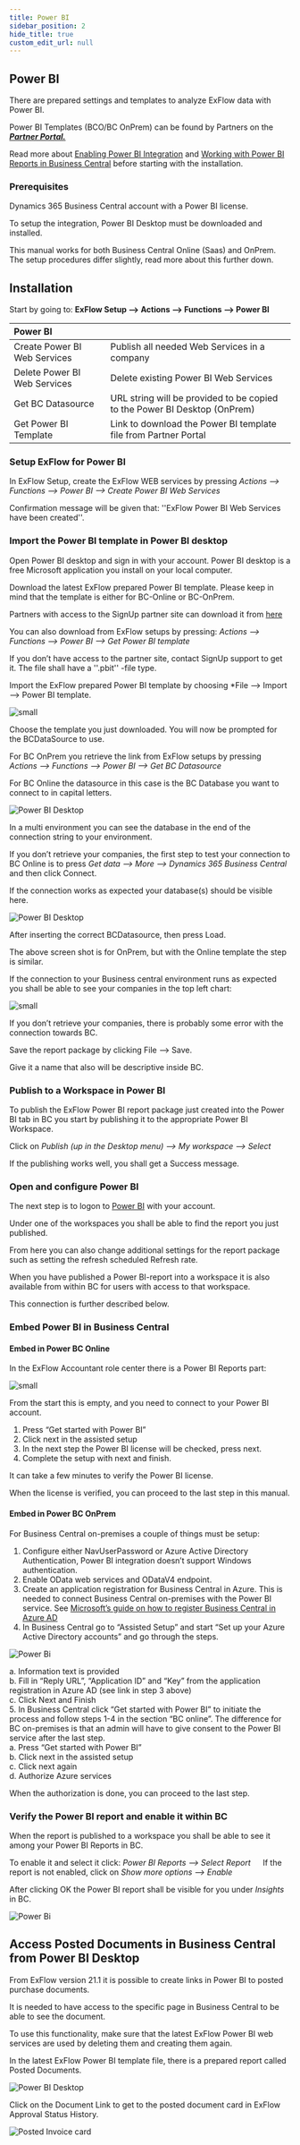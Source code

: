 ```yaml
---
title: Power BI
sidebar_position: 2
hide_title: true
custom_edit_url: null
---
```

## Power BI

There are prepared settings and templates to analyze ExFlow data with Power BI. 

Power BI Templates (BCO/BC OnPrem) can be found by Partners on the [***Partner Portal.***](https://azuresignup.sharepoint.com/sites/Signupsoftware/SitePages/BC-POWER-BI.aspx?xsdata=MDV8MDJ8fDU2YzBmOTZlYjUxZjRmMjg0MzNmMDhkYzg0NmE3MmIwfDg3NzkxMTdkNzcyZTRlYTU5NGVjNDRhMWExZDA0MjdifDB8MHw2Mzg1MzA4Mzk5MDUzMjE3OTF8VW5rbm93bnxWR1ZoYlhOVFpXTjFjbWwwZVZObGNuWnBZMlY4ZXlKV0lqb2lNQzR3TGpBd01EQWlMQ0pRSWpvaVYybHVNeklpTENKQlRpSTZJazkwYUdWeUlpd2lWMVFpT2pFeGZRPT18MXxMMk5vWVhSekx6RTVPbUZpTVRJNU1EWXlNVEExWlRSaFkyTTVaR05pWVRBNE1EUTFNR1JpTkRSbVFIUm9jbVZoWkM1Mk1pOXRaWE56WVdkbGN5OHhOekUzTkRnM01UZzVPRFExfDY3MTk3NmJkNzFmZTQ4YmQ0MzNmMDhkYzg0NmE3MmIwfDIyZmJkZjM2ZjZhNTRjNjE5MzIxYWNkOTY5YTFmYThl&sdata=UkdFQTF4T2Vra3R2Vk5sMUYxTXpWbkdZcXE4OEUxZ3h1WEZhcUhlN0NpMD0%3D&ovuser=8779117d-772e-4ea5-94ec-44a1a1d0427b%2Csofia.nikolic%40signupsoftware.com&OR=Teams-HL&CT=1717489911732&clickparams=eyJBcHBOYW1lIjoiVGVhbXMtRGVza3RvcCIsIkFwcFZlcnNpb24iOiI0OS8yNDA1MDMwNzYxNCIsIkhhc0ZlZGVyYXRlZFVzZXIiOmZhbHNlfQ%3D%3D)

Read more about [Enabling Power BI Integration](https://learn.microsoft.com/en-us/dynamics365/business-central/admin-powerbi-setup#setup) and [Working with Power BI Reports in Business Central](https://learn.microsoft.com/en-us/dynamics365/business-central/across-working-with-powerbi) before starting with the installation.



### Prerequisites
Dynamics 365 Business Central account with a Power BI license. 

To setup the integration, Power BI Desktop must be downloaded and installed.

This manual works for both Business Central Online (Saas) and OnPrem. The setup procedures differ slightly, read more about this further down.


## Installation
Start by going to: **ExFlow Setup --> Actions --> Functions --> Power BI** 

|Power BI||
|:-|:-|	
|Create Power BI Web Services| Publish all needed Web Services in a company
|Delete Power BI Web Services|Delete existing Power BI Web Services
|Get BC Datasource |URL string  will be provided to be copied to the Power BI Desktop (OnPrem)
|Get Power BI Template| Link to download the Power BI template file from Partner Portal


### Setup ExFlow for Power BI

In ExFlow Setup, create the ExFlow WEB services by pressing *Actions --> Functions --> Power BI --> Create Power BI Web Services*

Confirmation message will be given that: ''ExFlow Power BI Web Services have been created''.

### Import the Power BI template in Power BI desktop
Open Power BI desktop and sign in with your account. Power BI desktop is a free Microsoft application you install on your local computer.  

Download the latest ExFlow prepared Power BI template. Please keep in mind that the template is either for BC-Online or BC-OnPrem.  

Partners with access to the SignUp partner site can download it from [here](https://azuresignup.sharepoint.com/sites/Signupsoftware/SitePages/BC-POWER-BI.aspx)

You can also download from ExFlow setups by pressing: *Actions --> Functions --> Power BI --> Get Power BI template*

If you don’t have access to the partner site, contact SignUp support to get it. The file shall have a ''.pbit'' -file type.  

Import the ExFlow prepared Power BI template by choosing *File --> Import --> Power BI template. 


![small](@site/static/img/media/power-bi-001.png)

Choose the template you just downloaded. You will now be prompted for the BCDataSource to use. 

For BC OnPrem you retrieve the link from ExFlow setups by pressing *Actions --> Functions --> Power BI --> Get BC Datasource*  

For BC Online the datasource in this case is the BC Database you want to connect to in capital letters.  

![Power BI Desktop](@site/static/img/media/power-bi-002.png)

In a multi environment you can see the database in the end of the connection string to your environment. 

If you don’t retrieve your companies, the first step to test your connection to BC Online is to press *Get data --> More --> Dynamics 365 Business Central* and then click Connect. 

If the connection works as expected your database(s) should be visible here. 

![Power BI Desktop](@site/static/img/media/power-bi-003.png)

After inserting the correct BCDatasource, then press Load.  

The above screen shot is for OnPrem, but with the Online template the step is similar.  
 	 
If the connection to your Business central environment runs as expected you shall be able to see your companies in the top left chart: 

![small](@site/static/img/media/power-bi-004.png)

If you don’t retrieve your companies, there is probably some error with the connection towards BC. 

Save the report package by clicking File --> Save. 

Give it a name that also will be descriptive inside BC.  

### Publish to a Workspace in Power BI 

To publish the ExFlow Power BI report package just created into the Power BI tab in BC you start by publishing it to the appropriate Power BI Workspace. 

Click on *Publish (up in the Desktop menu) --> My workspace --> Select*

If the publishing works well, you shall get a Success message.  

### Open and configure Power BI
The next step is to logon to [Power BI](https://www.powerbi.com) with your account. 

Under one of the workspaces you shall be able to find the report you just published. 

From here you can also change additional settings for the report package such as setting the refresh scheduled Refresh rate. 

When you have published a Power BI-report into a workspace it is also available from within BC for users with access to that workspace. 

This connection is further described below.  

### Embed Power BI in Business Central 

#### Embed  in Power BC Online 

In the ExFlow Accountant role center there is a Power BI Reports part: 

![small](@site/static/img/media/power-bi-005.png)

From the start this is empty, and you need to connect to your Power BI account. 

1.	Press “Get started with Power BI”<br/>
2.	Click next in the assisted setup<br/>
3.	In the next step the Power BI license will be checked, press next. <br/>
4.	Complete the setup with next and finish. <br/>

It can take a few minutes to verify the Power BI license. 

When the license is verified, you can proceed to the last step in this manual.

#### Embed in Power BC OnPrem 

For Business Central on-premises a couple of things must be setup: 

1.	Configure either NavUserPassword or Azure Active Directory Authentication, Power BI integration doesn’t support Windows authentication. <br/>
2.	Enable OData web services and ODataV4 endpoint. <br/>
3.	Create an application registration for Business Central in Azure. This is needed to connect Business Central on-premises with the Power BI service. 
See [Microsoft’s guide on how to register Business Central in Azure AD](https://learn.microsoft.com/en-us/dynamics365/business-central/dev-itpro/administration/register-app-azure) <br/>
4.	In Business Central go to “Assisted Setup” and start “Set up your Azure Active Directory accounts” and go through the steps. <br/>

![Power Bi](@site/static/img/media/power-bi-006.png)

a.	Information text is provided <br/>
b.	Fill in “Reply URL”, “Application ID” and “Key” from the application registration in Azure AD (see link in step 3 above) <br/>
c.	Click Next and Finish <br/>
5.	In Business Central click “Get started with Power BI” to initiate the process and follow steps 1-4 in the section “BC online”. The difference for BC on-premises is that an admin will have to give consent to the Power BI service after the last step.<br/> 
a.	Press “Get started with Power BI”<br/>
b.	Click next in the assisted setup<br/>
c.	Click next again<br/>
d.	Authorize Azure services<br/> 

When the authorization is done, you can proceed to the last step.


### Verify the Power BI report and enable it within BC	 

When the report is published to a workspace you shall be able to see it among your Power BI Reports in BC. 

To enable it and select it click: *Power BI Reports --> Select Report*
 
If the report is not enabled, click on *Show more options --> Enable* 

After clicking OK the Power BI report shall be visible for you under *Insights* in BC. 

![Power Bi](@site/static/img/media/power-bi-007.png)


## Access Posted Documents in Business Central from Power BI Desktop

From ExFlow version 21.1 it is possible to create links in Power BI to
posted purchase documents. 

It is needed to have access to the specific
page in Business Central to be able to see the document. 

To use this
functionality, make sure that the latest ExFlow Power BI web services
are used by deleting them and creating them again. 

In the latest ExFlow
Power BI template file, there is a prepared report called Posted
Documents.

![Power BI Desktop](@site/static/img/media/image375.png)

Click on the Document Link to get to the posted document card in ExFlow
Approval Status History.

![Posted Invoice card](@site/static/img/media/image376.png)



